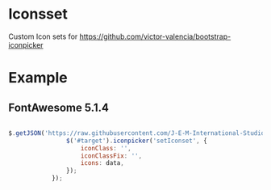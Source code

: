 # Iconsset
Custom Icon sets for https://github.com/victor-valencia/bootstrap-iconpicker 

# Example 
## FontAwesome 5.1.4

```js

$.getJSON('https://raw.githubusercontent.com/J-E-M-International-Studios/Iconsset/main/fontawesom5.4.1.json', function (data) {
                $('#target').iconpicker('setIconset', {
                    iconClass: '',
                    iconClassFix: '',
                    icons: data,
                });
            });

```
